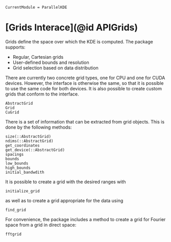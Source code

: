 ```@meta
CurrentModule = ParallelKDE
```

# [Grids Interace](@id APIGrids)

Grids define the space over which the KDE is computed. The package supports:

- Regular, Cartesian grids
- User-defined bounds and resolution
- Grid selection based on data distribution

There are currently two concrete grid types, one for CPU and one for CUDA devices. However, the interface is otherwise the same, so that it is possible to use the same code for both devices. It is also possible to create custom grids that conform to the interface.

```@docs
AbstractGrid
Grid
CuGrid
```

There is a set of information that can be extracted from grid objects. This is done by the following methods:

```@docs
size(::AbstractGrid)
ndims(::AbstractGrid)
get_coordinates
get_device(::AbstractGrid)
spacings
bounds
low_bounds
high_bounds
initial_bandwdith
```

It is possible to create a grid with the desired ranges with

```@docs
initialize_grid
```

as well as to create a grid appropriate for the data using

```@docs
find_grid
```

For convenience, the package includes a method to create a grid for Fourier space from a grid in direct space:

```@docs
fftgrid
```
